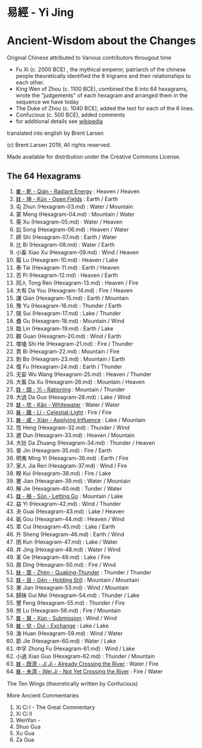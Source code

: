 # 易經 - Yi Jing

# Ancient-Wisdom about the Changes

Orignial Chinese attributed to Various contributors througout time
*    Fu Xi (c. 2000 BCE) , the mythical emperor, patriarch of the chinese people theoretically identified the 8 trigrams and their relationships to each other.
*    King Wen of Zhou (c. 1100 BCE), combined the 8 into 64 hexagrams, wrote the "judgements" of each hexagram and arranged them in the sequence we have today
*    The Duke of Zhou (c. 1040 BCE), added the text for each of the 6 lines.
*    Confucious (c. 500 BCE), added comments
*    for additional details see [wikipedia](https://en.wikipedia.org/wiki/I_Ching#Name_and_authorship)

translated into english by Brent Larsen

(c) Brent Larsen 2019, All rights reserved.

Made available for distribution under the Creative Commons License.

## The 64 Hexagrams
1. [䷀ - 乾 - Qián - Radiant Energy](Hexagram-01.md) : Heaven / Heaven
2. [䷁ - 坤 - Kūn - Open Fields](Hexagram-02.md) : Earth / Earth
3. 屯 Zhun (Hexagram-03.md) : Water / Mountain
4. 蒙 Meng (Hexagram-04.md) : Mountain / Water
5. 需 Xu (Hexagram-05.md) : Water / Heaven
6. 訟 Song (Hexagram-06.md) : Heaven / Water
7. 師 Shi (Hexagram-07.md) : Earth / Water
8. 比 Bi (Hexagram-08.md) : Water / Earth
9. 小畜 Xiao Xu (Hexagram-09.md) : Wind / Heaven
10. 履 Lu (Hexagram-10.md) : Heaven / Lake
11. 泰 Tai (Hexagram-11.md) : Earth / Heaven
12. 否 Pi (Hexagram-12.md) : Heaven / Earth
13. 同人 Tong Ren (Hexagram-13.md) : Heaven / Fire
14. 大有 Da You (Hexagram-14.md) : Fire / Heaven
15. 謙 Qian (Hexagram-15.md) : Earth / Mountain
16. 豫 Yu (Hexagram-16.md) : Thunder / Earth
17. 隨 Sui (Hexagram-17.md) : Lake / Thunder
18. 蠱 Gu (Hexagram-18.md) : Mountain / Wind
19. 臨 Lin (Hexagram-19.md) : Earth / Lake
20. 觀 Guan (Hexagram-20.md) : Wind / Earth
21. 噬嗑 Shi He (Hexagram-21.md) : Fire / Thunder
22. 賁 Bi (Hexagram-22.md) : Mountain / Fire
23. 剝 Bo (Hexagram-23.md) : Mountain / Earth
24. 復 Fu (Hexagram-24.md) : Earth / Thunder
25. 无妄 Wu Wang (Hexagram-25.md) : Heaven / Thunder
26. 大畜 Da Xu (Hexagram-26.md) : Mountain / Heaven
27. [䷚ - 頤 - Yi - Rationing](Hexagram-27.md) : Mountain / Thunder
28. 大過 Da Guo (Hexagram-28.md) : Lake / Wind
29. [䷜ - 坎 - Kǎn - Whitewater](Hexagram-29.md) : Water / Water
30. [䷝ - 離 - Lí - Celestial-Light](Hexagram-30.md) : Fire / Fire
31. [䷞ - 咸 - Xián - Applying Influence](Hexagram-31.md) : Lake / Mountain
32. 恆 Heng (Hexagram-32.md) : Thunder / Wind
33. 遯 Dun (Hexagram-33.md) : Heaven / Mountain
34. 大壯 Da Zhuang (Hexagram-34.md) : Thunder / Heaven
35. 晉 Jin (Hexagram-35.md) : Fire / Earth
36. 明夷 Ming Yi (Hexagram-36.md) : Earth / Fire
37. 家人 Jia Ren (Hexagram-37.md) : Wind / Fire
38. 睽 Kui (Hexagram-38.md) : Fire / Lake
39. 蹇 Jian (Hexagram-39.md) : Water / Mountain
40. 解 Jie (Hexagram-40.md) : Tunder / Water
41. [䷨ - 損 - Sǔn - Letting Go](Hexagram-41.md) : Mountain / Lake
42. 益 Yi (Hexagram-42.md) : Wind / Thunder
43. 夬 Guai (Hexagram-43.md) : Lake / Heaven
44. 姤 Gou (Hexagram-44.md) : Heaven / Wind
45. 萃 Cui (Hexagram-45.md) : Lake / Earth
46. 升 Sheng (Hexagram-46.md) : Earth / Wind
47. 困 Kun (Hexagram-47.md) : Lake / Water
48. 井 Jing (Hexagram-48.md) : Water / Wind
49. 革 Ge (Hexagram-49.md) : Lake / Fire
50. 鼎 Ding (Hexagram-50.md) : Fire / Wind
51. [䷲ - 震 - Zhèn - Quaking-Thunder](Hexagram-51.md) : Thunder / Thunder
52. [䷳ - 艮 - Gèn - Holding Still](Hexagram-52.md) : Mountain / Mountain
53. 漸 Jian (Hexagram-53.md) : Wind / Mountain
54. 歸妹 Gui Mei (Hexagram-54.md) : Thunder / Lake
55. 豐 Feng (Hexagram-55.md) : Thunder / Fire
56. 旅 Lu (Hexagram-56.md) : Fire / Mountain
57. [䷸ - 巽 - Xùn - Submission](Hexagram-57.md) : Wind / Wind
58. [䷹ - 兌 - Duì - Exchange](Hexagram-58.md) : Lake / Lake
59. 渙 Huan (Hexagram-59.md) : Wind / Water
60. 節 Jie (Hexagram-60.md) : Water / Lake
61. 中孚 Zhong Fu (Hexagram-61.md) : Wind / Lake
62. 小過 Xiao Guo (Hexagram-62.md) : Thunder / Mountain
63. [䷾ - 既濟 - Ji Ji - Already Crossing the River](Hexagram-63.md) : Water / Fire
64. [䷿ - 未濟 - Wei Ji - Not Yet Crossing the River](Hexagram-64.md) : Fire / Water
































































The Ten Wings (theoretically written by Confucious)

More Ancient Commentaries
1. Xi Ci I - The Great Commentary
2. Xi Ci II
3. WenYan - 
4. Shuo Gua
5. Xu Gua
6. Za Gua


